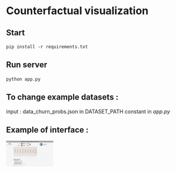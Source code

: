 # Counterfactual visualization 

## Start

```
pip install -r requirements.txt
```

## Run server 

```
python app.py
```

## To change example datasets : 

input :  data_churn_probs.json in DATASET_PATH constant in $app.py$

## Example of interface :

<img src="interface.png" width="128"/>